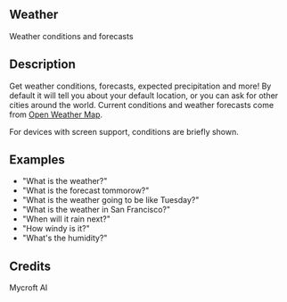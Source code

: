 ## Weather
Weather conditions and forecasts

## Description 
Get weather conditions, forecasts, expected precipitation and more!  By default it will tell
you about your default location, or you can ask for other cities around the world.  Current
conditions and weather forecasts come from [Open Weather Map](https://openweathermap.org).

For devices with screen support, conditions are briefly shown.

## Examples 
* "What is the weather?"
* "What is the forecast tommorow?"
* "What is the weather going to be like Tuesday?"
* "What is the weather in San Francisco?"
* "When will it rain next?"
* "How windy is it?"
* "What's the humidity?"

## Credits 
Mycroft AI
